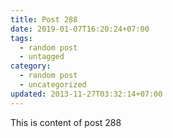 ```yaml
---
title: Post 288
date: 2019-01-07T16:20:24+07:00
tags:
  - random post
  - untagged
category:
  - random post
  - uncategorized
updated: 2013-11-27T03:32:14+07:00
---
```

This is content of post 288